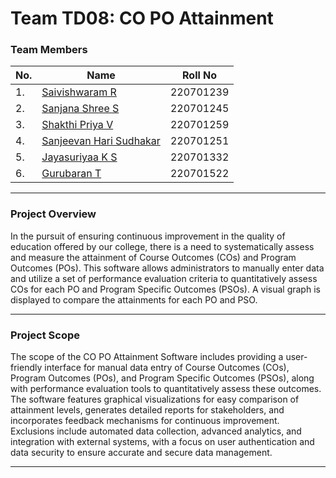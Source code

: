 # Team TD08: CO PO Attainment

### Team Members
| No. | Name | Roll No |
| --- | ---- | ------- |
|1. | [Saivishwaram R](https://github.com/Sai-Vishwa/) |220701239|
|2. | [Sanjana Shree S](https://github.com/) | 220701245 |
|3.  | [Shakthi Priya V](https://github.com/) | 220701259 |
|4. | [Sanjeevan Hari Sudhakar](https://github.com/sierrahotel777/) | 220701251 |
|5.  | [Jayasuriyaa K S](https://github.com/) | 220701332 |
|6. | [Gurubaran T](https://github.com/Gurubaran-T/) | 220701522 |

---

### Project Overview
In the pursuit of ensuring continuous improvement in the quality of education offered by our college, there is a need to systematically assess and measure the attainment of Course Outcomes (COs) and Program Outcomes (POs). This software allows administrators to manually enter data and utilize a set of performance evaluation criteria to quantitatively assess COs for each PO and Program Specific Outcomes (PSOs). A visual graph is displayed to compare the attainments for each PO and PSO.

---

### Project Scope
The scope of the CO PO Attainment Software includes providing a user-friendly interface for manual data entry of Course Outcomes (COs), Program Outcomes (POs), and Program Specific Outcomes (PSOs), along with performance evaluation tools to quantitatively assess these outcomes. The software features graphical visualizations for easy comparison of attainment levels, generates detailed reports for stakeholders, and incorporates feedback mechanisms for continuous improvement. Exclusions include automated data collection, advanced analytics, and integration with external systems, with a focus on user authentication and data security to ensure accurate and secure data management.

---


